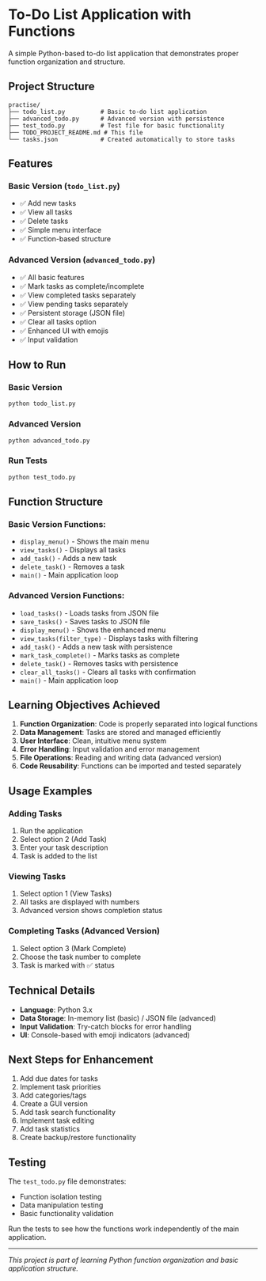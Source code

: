 # To-Do List Application with Functions

A simple Python-based to-do list application that demonstrates proper function organization and structure.

## Project Structure

```
practise/
├── todo_list.py          # Basic to-do list application
├── advanced_todo.py      # Advanced version with persistence
├── test_todo.py          # Test file for basic functionality
├── TODO_PROJECT_README.md # This file
└── tasks.json            # Created automatically to store tasks
```

## Features

### Basic Version (`todo_list.py`)
- ✅ Add new tasks
- ✅ View all tasks
- ✅ Delete tasks
- ✅ Simple menu interface
- ✅ Function-based structure

### Advanced Version (`advanced_todo.py`)
- ✅ All basic features
- ✅ Mark tasks as complete/incomplete
- ✅ View completed tasks separately
- ✅ View pending tasks separately
- ✅ Persistent storage (JSON file)
- ✅ Clear all tasks option
- ✅ Enhanced UI with emojis
- ✅ Input validation

## How to Run

### Basic Version
```bash
python todo_list.py
```

### Advanced Version
```bash
python advanced_todo.py
```

### Run Tests
```bash
python test_todo.py
```

## Function Structure

### Basic Version Functions:
- `display_menu()` - Shows the main menu
- `view_tasks()` - Displays all tasks
- `add_task()` - Adds a new task
- `delete_task()` - Removes a task
- `main()` - Main application loop

### Advanced Version Functions:
- `load_tasks()` - Loads tasks from JSON file
- `save_tasks()` - Saves tasks to JSON file
- `display_menu()` - Shows the enhanced menu
- `view_tasks(filter_type)` - Displays tasks with filtering
- `add_task()` - Adds a new task with persistence
- `mark_task_complete()` - Marks tasks as complete
- `delete_task()` - Removes tasks with persistence
- `clear_all_tasks()` - Clears all tasks with confirmation
- `main()` - Main application loop

## Learning Objectives Achieved

1. **Function Organization**: Code is properly separated into logical functions
2. **Data Management**: Tasks are stored and managed efficiently
3. **User Interface**: Clean, intuitive menu system
4. **Error Handling**: Input validation and error management
5. **File Operations**: Reading and writing data (advanced version)
6. **Code Reusability**: Functions can be imported and tested separately

## Usage Examples

### Adding Tasks
1. Run the application
2. Select option 2 (Add Task)
3. Enter your task description
4. Task is added to the list

### Viewing Tasks
1. Select option 1 (View Tasks)
2. All tasks are displayed with numbers
3. Advanced version shows completion status

### Completing Tasks (Advanced Version)
1. Select option 3 (Mark Complete)
2. Choose the task number to complete
3. Task is marked with ✅ status

## Technical Details

- **Language**: Python 3.x
- **Data Storage**: In-memory list (basic) / JSON file (advanced)
- **Input Validation**: Try-catch blocks for error handling
- **UI**: Console-based with emoji indicators (advanced)

## Next Steps for Enhancement

1. Add due dates for tasks
2. Implement task priorities
3. Add categories/tags
4. Create a GUI version
5. Add task search functionality
6. Implement task editing
7. Add task statistics
8. Create backup/restore functionality

## Testing

The `test_todo.py` file demonstrates:
- Function isolation testing
- Data manipulation testing
- Basic functionality validation

Run the tests to see how the functions work independently of the main application.

---

*This project is part of learning Python function organization and basic application structure.*
